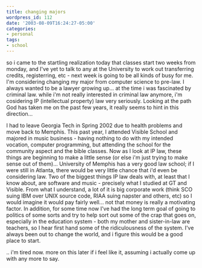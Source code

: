 ```yaml
---
title: changing majors
wordpress_id: 112
date: '2003-08-09T16:24:27-05:00'
categories:
- personal
tags:
- school
---
```

so i came to the startling realization today that classes start two weeks from monday, and I've yet to talk to any at
the University to work out transferring credits, registerring, etc - next week is going to be all kinds of busy for me.
I'm considering changing my major from computer science to pre-law.  I always wanted to be a lawyer growing up... at the
time i was fascinated by criminal law.  while i'm not really interested in criminal law anymore, i'm cosidering IP
(intellectual property) law very seriously.  Looking at the path God has taken me on the past few years, it really seems
to hint in this direction...

I had to leave Georgia Tech in Spring 2002 due to health problems and move back to Memphis.  This past year, I attended
Visible School and majored in music business - having nothing to do with my intended vocation, computer programming, but
attending the school for the community aspect and the bible classes.  Now as I look at IP law, these things are
beginning to make a little sense (or else i'm just trying to make sense out of them)...  University of Memphis has a
very good law school; if I were still in Atlanta, there would be very little chance that i'd even be considering law.
Two of the biggest things IP law deals with, at least that I know about, are software and music - precisely what I
studied at GT and Visible.  From what I understand, a lot of it is big corporate work (think SCO suing IBM over UNIX
source code, RIAA suing napster and others, etc) so I would imagine it would pay fairly well... not that money is really
a motivating factor.  In addition, for some time now I've had the long term goal of going to politics of some sorts and
try to help sort out some of the crap that goes on, especially in the education system - both my mother and
sister-in-law are teachers, so I hear first hand some of the ridiculousness of the system.  I've always been out to
change the world, and i figure this would be a good place to start.

.. i'm tired now.  more on this later if i feel like it, assuming i actually come up with any more to say.

